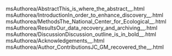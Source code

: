 msAuthorea/AbstractThis_is_where_the_abstract__.html
msAuthorea/IntroductionIn_order_to_enhance_discovery__.html
msAuthorea/MethodsThe_National_Center_for_Ecological__.html
msAuthorea/ResultsOur_data_recovery_and_archiving__.html
msAuthorea/DiscussionDiscussion_outline_is_in_bold__.html
msAuthorea/Acknowledgements__.html
msAuthorea/Author_ContributionsJC_GM_recovered_the__.html